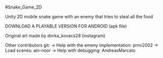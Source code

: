 #Snake_Game_2D

Unity 2D mobile snake game with an enemy that tries to steal all the food

DOWNLOAD A PLAYABLE VERSION FOR ANDROID (apk file)

Original art made by dorka_kovacs28 (instagram)

Other contributors git:
-> Help with the emeny implementation: prnv2002
-> Load scenes: ain-noor
-> Help with debugging: AndreasMarcato
